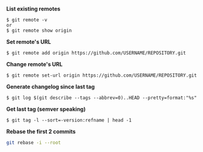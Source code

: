 **List existing remotes**
```shell script
$ git remote -v
or
$ git remote show origin
```
**Set remote's URL**
```shell script
$ git remote add origin https://github.com/USERNAME/REPOSITORY.git
```
**Change remote's URL**
```shell script
$ git remote set-url origin https://github.com/USERNAME/REPOSITORY.git
```
**Generate changelog since last tag**
```shell script
$ git log $(git describe --tags --abbrev=0)..HEAD --pretty=format:"%s"  
```
**Get last tag (semver speaking)**
```shell script
$ git tag -l --sort=-version:refname | head -1  
```
**Rebase the first 2 commits**
```bash
git rebase -i --root
```
